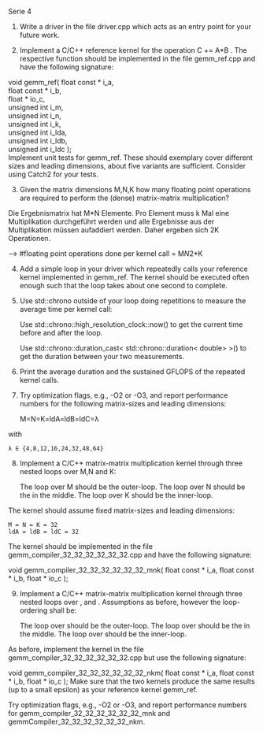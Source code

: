 Serie 4  


1. Write a driver in the file driver.cpp which acts as an entry point for your future work.  

2. Implement a C/C++ reference kernel for the operation C += A*B . The respective function should be implemented in the file gemm_ref.cpp and have the following signature:  

void gemm_ref( float        const * i_a,  
               float        const * i_b,  
               float              * io_c,  
               unsigned int         i_m,  
               unsigned int         i_n,  
               unsigned int         i_k,  
               unsigned int         i_lda,  
               unsigned int         i_ldb,  
               unsigned int         i_ldc );  
Implement unit tests for gemm_ref. These should exemplary cover different sizes and leading dimensions, about five variants are sufficient. Consider using Catch2 for your tests.  



3. Given the matrix dimensions M,N,K how many floating point operations are required to perform the (dense) matrix-matrix multiplication?  

Die Ergebnismatrix hat M*N Elemente. Pro Element muss k Mal eine Multiplikation durchgeführt werden und alle Ergebnisse aus der Multiplikation müssen aufaddiert werden. Daher ergeben sich 2K Operationen.  

--> #floating point operations done per kernel call = M*N*2*K  


4. Add a simple loop in your driver which repeatedly calls your reference kernel implemented in gemm_ref. The kernel should be executed often enough such that the loop takes about one second to complete.  

5. Use std::chrono outside of your loop doing repetitions to measure the average time per kernel call:  

    Use std::chrono::high_resolution_clock::now() to get the current time before and after the loop.  

    Use std::chrono::duration_cast< std::chrono::duration< double> >() to get the duration between your two measurements.  



6. Print the average duration and the sustained GFLOPS of the repeated kernel calls.  

7. Try optimization flags, e.g., -O2 or -O3, and report performance numbers for the following matrix-sizes and leading dimensions:  

    M=N=K=ldA=ldB=ldC=λ  

with  

    λ ∈ {4,8,12,16,24,32,48,64}  


8. Implement a C/C++ matrix-matrix multiplication kernel through three nested loops over M,N and K:

    The loop over M should be the outer-loop.
    The loop over N should be the in the middle.
    The loop over K should be the inner-loop.

The kernel should assume fixed matrix-sizes and leading dimensions:

    M = N = K = 32
    ldA = ldB = ldC = 32

The kernel should be implemented in the file gemm_compiler_32_32_32_32_32_32.cpp and have the following signature:

void gemm_compiler_32_32_32_32_32_32_mnk( float const * i_a,
                                          float const * i_b,
                                          float       * io_c );

9. Implement a C/C++ matrix-matrix multiplication kernel through three nested loops over ,  and . Assumptions as before, however the loop-ordering shall be:

    The loop over  should be the outer-loop.
    The loop over  should be the in the middle.
    The loop over  should be the inner-loop.

As before, implement the kernel in the file gemm_compiler_32_32_32_32_32_32.cpp but use the following signature:

void gemm_compiler_32_32_32_32_32_32_nkm( float const * i_a,
                                          float const * i_b,
                                          float       * io_c );
Make sure that the two kernels produce the same results (up to a small epsilon) as your reference kernel gemm_ref.

Try optimization flags, e.g., -O2 or -O3, and report performance numbers for gemm_compiler_32_32_32_32_32_32_mnk and gemmCompiler_32_32_32_32_32_32_nkm.




